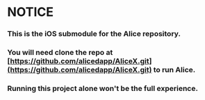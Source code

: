 # NOTICE
### This is the iOS submodule for the Alice repository. 
### You will need clone the repo at **[https://github.com/alicedapp/AliceX.git](https://github.com/alicedapp/AliceX.git)** to run Alice. 
### Running this project alone won't be the full experience. 
